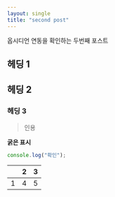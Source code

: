 ```yaml
---
layout: single
title: "second post"
---
```


옵시디언 연동을 확인하는 두번째 포스트


## 헤딩 1

## 헤딩 2

### 헤딩 3

> 인용

**굵은 표시**

```js
console.log("확인");
```

|     | 2   | 3   |
| --- | --- | --- |
| 1   | 4   | 5   |
